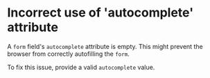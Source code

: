 # Incorrect use of 'autocomplete' attribute

A `form` field's `autocomplete` attribute is empty. This might prevent the browser from correctly autofilling the `form`.

To fix this issue, provide a valid `autocomplete` value.
